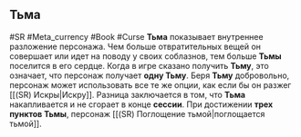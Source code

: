 ## **Тьма**

#SR #Meta_currency #Book #Curse 
**Тьма** показывает внутреннее разложение персонажа. Чем больше отвратительных вещей он совершает или идет на поводу у своих соблазнов, тем больше **Тьмы** поселится в его сердце.
Когда в игре сказано получить **Тьму**, это означает, что персонаж получает **одну Тьму**.
Беря **Тьму** добровольно, персонаж может использовать все те же опции, как если бы он разжег [[(SR) Искры|Искру]]. Разница заключается в том, что **Тьма** накапливается и не сгорает в конце **сессии**. При достижении **трех пунктов Тьмы**, персонаж [[(SR) Поглощение тьмой|поглощается тьмой]].

